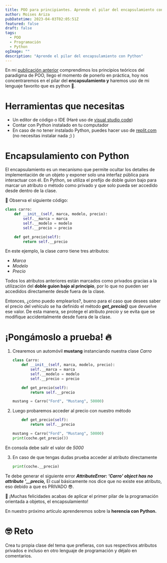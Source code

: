```yaml
---
title: POO para principiantes. Aprende el pilar del encapsulamiento con Python
author: Moises Ariza
pubDatetime: 2023-04-03T02:05:51Z
featured: false
draft: false
tags:
  - POO
  - Programación
  - Python
ogImage: ""
description: "Aprende el pilar del encapsulamiento con Python"
---
```


En mi [publicación anterior](https://arizamoises.co/posts/introducci%C3%B3n-r%C3%A1pida-a-lo-que-es-la-programaci%C3%B3n-orientada-a-objetos-y-sus-caracter%C3%ADsticas/) comprendimos los principios teóricos del paradigma de POO, llego el momento de ponerlo en práctica, hoy nos concentraremos en el pilar del **encapsulamiento y** haremos uso de mi lenguaje favorito que es python 🐍.

# Herramientas que necesitas

- Un editor de código o IDE (Haré uso de [visual studio code](https://code.visualstudio.com/))
- Contar con Python instalado en tu computador
- En caso de no tener instalado Python, puedes hacer uso de [replit.com](https://replit.com/) (no necesitas instalar nada ;) )

# Encapsulamiento con Python

El encapsulamiento es un mecanismo que permite ocultar los detalles de implementación de un objeto y exponer solo una interfaz pública para interactuar con él. En Python, se utiliza el prefijo de doble guion bajo para marcar un atributo o método como privado y que solo pueda ser accedido desde dentro de la clase.

👀 Observa el siguiente código:

```python
class carro:
    def __init__(self, marca, modelo, precio):
        self.__marca = marca
        self.__modelo = modelo
        self.__precio = precio

    def get_precio(self):
        return self.__precio
```

En este ejemplo, la clase *carro* tiene tres atributos: 

- *Marca*
- *Modelo*
- *Precio*

Todos los atributos anteriores están marcados como privados gracias a la utilización del **doble guion bajo al principio**, por lo que no pueden ser accedidos directamente desde fuera de la clase. 

Entonces, ¿cómo puedo emplearlos?, bueno para el caso que desees saber el precio del vehículo se ha definido el método ***get_precio()*** que devuelve ese valor. De esta manera, se protege el atributo *precio* y se evita que se modifique accidentalmente desde fuera de la clase.

# ¡Pongámoslo a prueba! 🔥

1. Crearemos un automóvil **mustang** instanciando nuestra clase *Carro* 

    ```python
    class Carro:
        def __init__(self, marca, modelo, precio):
            self.__marca = marca
            self.__modelo = modelo
            self.__precio = precio

        def get_precio(self):
            return self.__precio

    mustang = Carro("Ford", "Mustang", 50000)
    ```

2. Luego probaremos acceder al precio con nuestro método
    
    ```python
        def get_precio(self):
            return self.__precio
    
    mustang = Carro("Ford", "Mustang", 50000)
    print(coche.get_precio())
    ```

En consola debe salir el valor de *5000*

3. En caso de que tengas dudas prueba acceder al atributo directamente
    
    ```python
    print(coche.__precio) 
    ```

Te debe generar el siguiente error  ***AttributeError: 'Carro' object has no attribute '__precio,*** El cual básicamente nos dice que no existe ese atributo, eso debido a que es PRIVADO 😎.

🎉 ¡Muchas felicidades acabas de aplicar el primer pilar de la programación orientada a objetos, el encapsulamiento!

En nuestro próximo artículo aprenderemos sobre la **herencia con Python.**

# 🤓 Reto

Crea tu propia clase del tema que prefieras, con sus respectivos atributos privados e incluso en otro lenguaje de programación y déjalo en comentarios.

